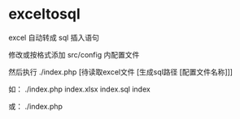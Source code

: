 # exceltosql
excel 自动转成 sql 插入语句

修改或按格式添加 src/config 内配置文件

然后执行 ./index.php [待读取excel文件 [生成sql路径 [配置文件名称]]]

如： ./index.php index.xlsx index.sql index

或： ./index.php
